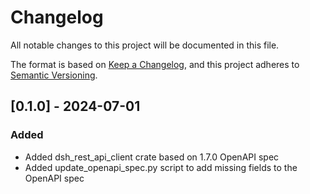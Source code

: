 # Changelog

All notable changes to this project will be documented in this file.

The format is based on [Keep a Changelog](https://keepachangelog.com/en/1.1.0/),
and this project adheres to [Semantic Versioning](https://semver.org/spec/v2.0.0.html).


## [0.1.0] - 2024-07-01

### Added

- Added dsh_rest_api_client crate based on 1.7.0 OpenAPI spec
- Added update_openapi_spec.py script to add missing fields to the OpenAPI spec
